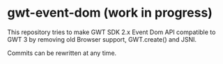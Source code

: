 # gwt-event-dom (work in progress) 

This repository tries to make GWT SDK 2.x Event Dom API compatible to GWT 3 by removing old Browser support, GWT.create() and JSNI.

Commits can be rewritten at any time.
